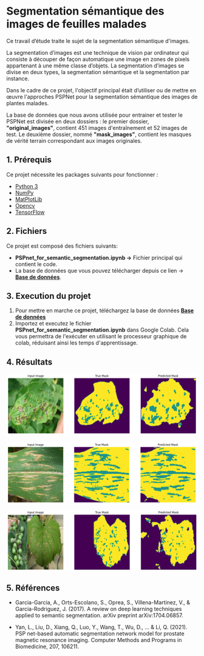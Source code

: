 
# Segmentation sémantique des images de feuilles malades
Ce travail d’étude traite le sujet de la segmentation sémantique d'images. 

La segmentation d’images est une technique de vision par ordinateur qui consiste à découper de façon automatique une image en zones de pixels appartenant à une même classe d’objets.
La segmentation d’images se divise en deux types, la segmentation sémantique et la segmentation par instance.


Dans le cadre de ce projet, l'objectif principal était d’utiliser ou de mettre en œuvre l'approches PSPNet pour la segmentation sémantique des images de plantes malades.

La base de données que nous avons utilisée pour entrainer et tester le PSPNet est divisée en deux dossiers : le premier dossier, **"original_images"**, contient 451 images d'entraînement et 52 images de test. Le deuxième dossier, nommé **"mask_images"**, contient les masques de vérité terrain correspondant aux images originales.

## 1. Prérequis
Ce projet nécessite les packages suivants pour fonctionner :
* [Python 3](https://www.python.org/)
* [NumPy](https://numpy.org/)
* [MatPlotLib](https://matplotlib.org/)
* [Opencv](https://opencv.org/)
* [TensorFlow](https://www.tensorflow.org/?hl=fr)

## 2. Fichiers
Ce projet est composé des fichiers suivants:
* **PSPnet_for_semantic_segmentation.ipynb ->** Fichier principal qui contient le code.
* La base de données que vous pouvez télécharger depuis ce lien -> [**Base de données**](https://drive.google.com/drive/folders/1oL36dURG1fCZnDrWXwLB1qKbJNbzEwNR?usp=drive_link).

## 3. Execution du projet
1. Pour mettre en marche ce projet, téléchargez la base de données [**Base de données**](https://drive.google.com/drive/folders/1oL36dURG1fCZnDrWXwLB1qKbJNbzEwNR?usp=drive_link)
2. Importez et executez le fichier **PSPnet_for_semantic_segmentation.ipynb** dans Google Colab. Cela vous permettra de l'exécuter en utilisant le processeur graphique de colab, réduisant ainsi les temps d'apprentissage.

## 4. Résultats
![Résultat 1](https://github.com/YoucefAnis/Semantic-segmentation-PSPnet/blob/main/R%C3%A9sultats/R%C3%A9sultat%201.png "Résultat 1")

![Résultat 2](https://github.com/YoucefAnis/Semantic-segmentation-PSPnet/blob/main/R%C3%A9sultats/R%C3%A9sultat%202.png "Résultat 2")

![Résultat 3](https://github.com/YoucefAnis/Semantic-segmentation-PSPnet/blob/main/R%C3%A9sultats/R%C3%A9sultat%203.png "Résultat 3")

## 5. Références
* Garcia-Garcia, A., Orts-Escolano, S., Oprea, S., Villena-Martinez, V., & Garcia-Rodriguez, J. (2017). A review on deep learning techniques applied to semantic segmentation. arXiv preprint arXiv:1704.06857.

* Yan, L., Liu, D., Xiang, Q., Luo, Y., Wang, T., Wu, D., ... & Li, Q. (2021). PSP net-based automatic segmentation network model for prostate magnetic resonance imaging. Computer Methods and Programs in Biomedicine, 207, 106211.





